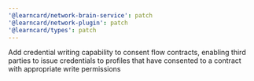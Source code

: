 ```yaml
---
'@learncard/network-brain-service': patch
'@learncard/network-plugin': patch
'@learncard/types': patch
---
```


Add credential writing capability to consent flow contracts, enabling third parties to issue credentials to profiles that have consented to a contract with appropriate write permissions
